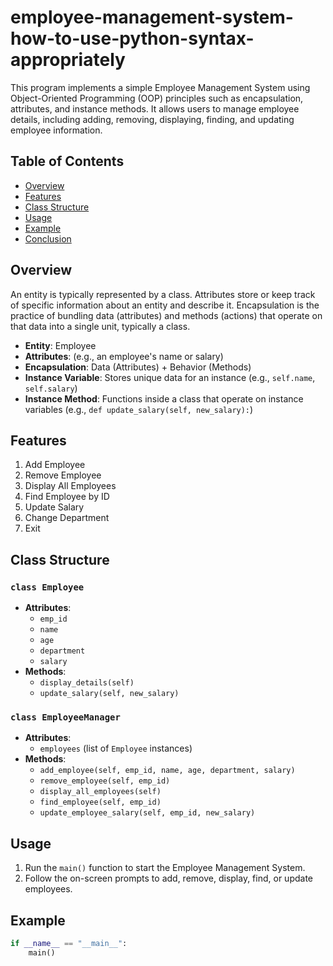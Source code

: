 # employee-management-system-how-to-use-python-syntax-appropriately

This program implements a simple Employee Management System using Object-Oriented Programming (OOP) principles such as encapsulation, attributes, and instance methods. It allows users to manage employee details, including adding, removing, displaying, finding, and updating employee information.

## Table of Contents
- [Overview](#overview)
- [Features](#features)
- [Class Structure](#class-structure)
- [Usage](#usage)
- [Example](#example)
- [Conclusion](#conclusion)

## Overview
An entity is typically represented by a class. Attributes store or keep track of specific information about an entity and describe it. Encapsulation is the practice of bundling data (attributes) and methods (actions) that operate on that data into a single unit, typically a class.

- **Entity**: Employee
- **Attributes**: (e.g., an employee's name or salary)
- **Encapsulation**: Data (Attributes) + Behavior (Methods)
- **Instance Variable**: Stores unique data for an instance (e.g., `self.name`, `self.salary`)
- **Instance Method**: Functions inside a class that operate on instance variables (e.g., `def update_salary(self, new_salary):`)

## Features
1. Add Employee
2. Remove Employee
3. Display All Employees
4. Find Employee by ID
5. Update Salary
6. Change Department
7. Exit

## Class Structure

### `class Employee`
- **Attributes**:
  - `emp_id`
  - `name`
  - `age`
  - `department`
  - `salary`
- **Methods**:
  - `display_details(self)`
  - `update_salary(self, new_salary)`

### `class EmployeeManager`
- **Attributes**:
  - `employees` (list of `Employee` instances)
- **Methods**:
  - `add_employee(self, emp_id, name, age, department, salary)`
  - `remove_employee(self, emp_id)`
  - `display_all_employees(self)`
  - `find_employee(self, emp_id)`
  - `update_employee_salary(self, emp_id, new_salary)`

## Usage
1. Run the `main()` function to start the Employee Management System.
2. Follow the on-screen prompts to add, remove, display, find, or update employees.

## Example
```python
if __name__ == "__main__":
    main()
